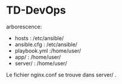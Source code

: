 # TD-DevOps

arborescence:
  - hosts :       /etc/ansible/
  - ansible.cfg : /etc/ansible/
  - playbook.yml :/home/user/
  - app/ :        /home/user/
  - server/ :     /home/user/

Le fichier nginx.conf se trouve dans server/ .
